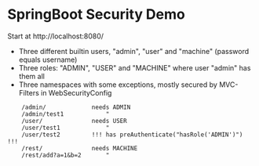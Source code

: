 SpringBoot Security Demo
========================

Start at http://localhost:8080/

* Three different builtin users, "admin", "user" and "machine" (password equals username)
* Three roles: "ADMIN", "USER" and "MACHINE" where user "admin" has them all
* Three namespaces with some exceptions, mostly secured by MVC-Filters in WebSecurityConfig
```
    /admin/             needs ADMIN
    /admin/test1            "
    /user/              needs USER
    /user/test1             "
    /user/test2         !!! has preAuthenticate("hasRole('ADMIN')") !!!
    /rest/              needs MACHINE
    /rest/add?a=1&b=2       "
```